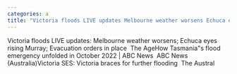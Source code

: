 ```yaml
---
categories: a
title: "Victoria floods LIVE updates Melbourne weather worsens Echuca eyes rising Murray Evacuation orders in place  The Age"
---
```

Victoria floods LIVE updates: Melbourne weather worsens; Echuca eyes rising Murray; Evacuation orders in place&nbsp;&nbsp;The AgeHow Tasmania"s flood emergency unfolded in October 2022 | ABC News&nbsp;&nbsp;ABC News (Australia)Victoria SES: Victoria braces for further flooding&nbsp;&nbsp;The Austral